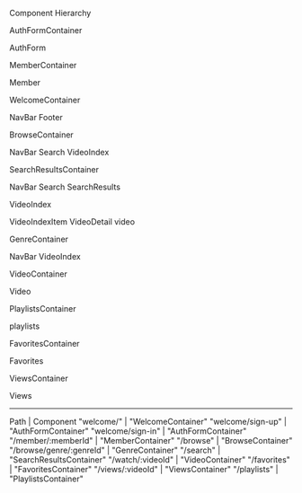 Component Hierarchy

AuthFormContainer

AuthForm

MemberContainer

Member

WelcomeContainer

NavBar
Footer

BrowseContainer

NavBar
Search
VideoIndex

SearchResultsContainer

NavBar
Search
SearchResults

VideoIndex

VideoIndexItem
VideoDetail
video

GenreContainer

NavBar
VideoIndex

VideoContainer

Video

PlaylistsContainer

playlists


FavoritesContainer

Favorites

ViewsContainer

Views

___________________________________________________
Path	                      | Component
"welcome/"	                | "WelcomeContainer"
"welcome/sign-up"	          | "AuthFormContainer"
"welcome/sign-in"	          | "AuthFormContainer"
"/member/:memberId"	        | "MemberContainer"
"/browse"	                  | "BrowseContainer"
"/browse/genre/:genreId"	  | "GenreContainer"
"/search"	                  | "SearchResultsContainer"
"/watch/:videoId"	          | "VideoContainer"
"/favorites"                | "FavoritesContainer"
"/views/:videoId"           | "ViewsContainer"
"/playlists"                | "PlaylistsContainer"

